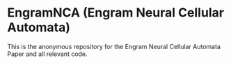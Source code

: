 # EngramNCA (Engram Neural Cellular Automata)
<p>This is the anonymous repository for the Engram Neural Cellular Automata Paper and all relevant code.</p>

